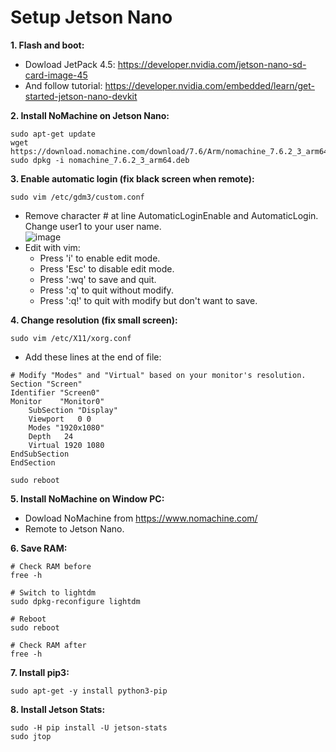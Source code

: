 # Setup Jetson Nano

**1. Flash and boot:**
- Dowload JetPack 4.5:
https://developer.nvidia.com/jetson-nano-sd-card-image-45
- And follow tutorial:
https://developer.nvidia.com/embedded/learn/get-started-jetson-nano-devkit

**2. Install NoMachine on Jetson Nano:**
```
sudo apt-get update
wget https://download.nomachine.com/download/7.6/Arm/nomachine_7.6.2_3_arm64.deb
sudo dpkg -i nomachine_7.6.2_3_arm64.deb
```

**3. Enable automatic login (fix black screen when remote):**
```
sudo vim /etc/gdm3/custom.conf
```
- Remove character # at line AutomaticLoginEnable and AutomaticLogin. Change user1 to your user name.\
![image](https://user-images.githubusercontent.com/53186326/135458006-f24f78a6-7888-453f-aa33-82cbdc0f95a0.png)
- Edit with vim:
  - Press 'i' to enable edit mode.
  - Press 'Esc' to disable edit mode.
  - Press ':wq' to save and quit.
  - Press ':q' to quit without modify.
  - Press ':q!' to quit with modify but don't want to save.

**4. Change resolution (fix small screen):**
```
sudo vim /etc/X11/xorg.conf
```
- Add these lines at the end of file:
```
# Modify "Modes" and "Virtual" based on your monitor's resolution.
Section "Screen"
Identifier "Screen0"
Monitor    "Monitor0"
    SubSection "Display"
    Viewport   0 0
    Modes "1920x1080"
    Depth   24 
    Virtual 1920 1080
EndSubSection
EndSection
```
```
sudo reboot
```

**5. Install NoMachine on Window PC:**
- Dowload NoMachine from https://www.nomachine.com/
- Remote to Jetson Nano.

**6. Save RAM:**
```
# Check RAM before
free -h

# Switch to lightdm
sudo dpkg-reconfigure lightdm

# Reboot
sudo reboot

# Check RAM after
free -h
```

**7. Install pip3:**
```
sudo apt-get -y install python3-pip
```

**8. Install Jetson Stats:**
```
sudo -H pip install -U jetson-stats
sudo jtop
```
